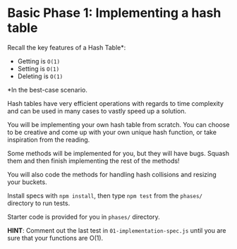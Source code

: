 # Basic Phase 1: Implementing a hash table

Recall the key features of a Hash Table*:

* Getting is `O(1)`
* Setting is `O(1)`
* Deleting is `O(1)`

*In the best-case scenario.

Hash tables have very efficient operations with regards to time complexity and
can be used in many cases to vastly speed up a solution.

You will be implementing your own hash table from scratch. You can choose to be
creative and come up with your own unique hash function, or take inspiration
from the reading.

Some methods will be implemented for you, but they will have bugs. Squash them
and then finish implementing the rest of the methods!

You will also code the methods for handling hash collisions and resizing
your buckets.

Install specs with `npm install`, then type `npm test` from the `phases/`
directory to run tests.

Starter code is provided for you in `phases/` directory.

**HINT**: Comment out the last test in `01-implementation-spec.js` until you are sure
that your functions are O(1).